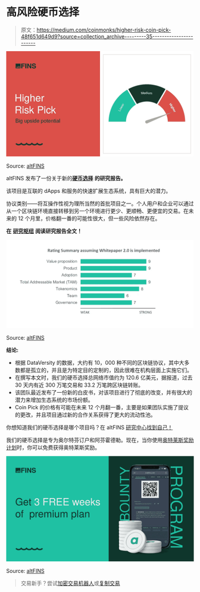 # 高风险硬币选择

> 原文：<https://medium.com/coinmonks/higher-risk-coin-pick-48f651d649d9?source=collection_archive---------35----------------------->

![](img/7815441b36cb3f691b90089753c2eba8.png)

Source: [altFINS](https://altfins.com/research)

altFINS 发布了一份关于新的[**硬币选择**](https://altfins.com/research?utm_source=sendinblue&utm_campaign=optimism%20subscribers&utm_medium=email) **的研究报告。**

该项目是互联的 dApps 和服务的快速扩展生态系统，具有巨大的潜力。

协议类别——将互操作性视为理所当然的首批项目之一。个人用户和企业可以通过从一个区块链环境直接转移到另一个环境进行更少、更顺畅、更便宜的交易。在未来的 12 个月里，价格翻一番的可能性很大，但一些风险依然存在。

**在** [**研究枢纽**](https://altfins.com/research?utm_source=sendinblue&utm_campaign=optimism%20subscribers&utm_medium=email) **阅读研究报告全文！**

![](img/d4e07bcfdb40ea658c4ac8d9709f6c3a.png)

Source: [altFINS](https://altfins.com/research)

**结论:**

*   根据 DataVersity 的数据，大约有 10，000 种不同的区块链协议，其中大多数都是孤立的，并且是为特定目的定制的，因此很难在机构层面上实施它们。
*   在撰写本文时，我们的硬币选择总网络市值约为 120.6 亿美元，据报道，过去 30 天内有近 300 万笔交易和 33.2 万笔跨区块链转账。
*   该团队最近发布了一份新的白皮书，对该项目进行了彻底的改变，并有很大的潜力来增加生态系统的市场份额。
*   Coin Pick 的价格有可能在未来 12 个月翻一番，主要是如果团队实施了提议的更改，并且项目通过新的合作关系获得了更大的流动性池。

你想知道我们的硬币选择是哪个项目吗？在 altFINS [研究中心找到自己！](https://altfins.com/research)

我们的硬币选择是专为奥尔特芬订户和阿芬霍德勒。现在，当你使用[奥特莱斯奖励计划](https://altfins.com/knowledge-base/altfins-bounty-referral-program/)时，你可以免费获得奥特莱斯奖励。

![](img/6bd587423fecd2013690024c4157662b.png)

Source: [altFINS](https://altfins.com/knowledge-base/altfins-bounty-referral-program/)

> 交易新手？尝试[加密交易机器人](/coinmonks/crypto-trading-bot-c2ffce8acb2a)或[复制交易](/coinmonks/top-10-crypto-copy-trading-platforms-for-beginners-d0c37c7d698c)
